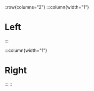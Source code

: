 ::row{columns="2"}
  :::column{width="1"}
  # Left
  :::

  :::column{width="1"}
  # Right
  :::
::
